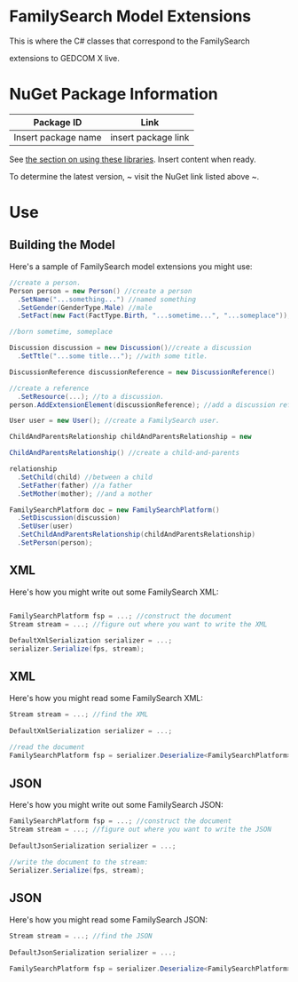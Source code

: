 ﻿# FamilySearch Model Extensions

This is where the C# classes that correspond to the FamilySearch 

extensions to GEDCOM X live.

# NuGet Package Information


| Package ID          | Link                |
|---------------|---------------------------|
| Insert package name | insert package link |

See [the section on using these libraries](../README.md#Use).
Insert content when ready.

To determine the latest version, ~ visit the NuGet link listed above ~.

# Use

## Building the Model

Here's a sample of FamilySearch model extensions you might use: 

```csharp
//create a person.
Person person = new Person() //create a person
  .SetName("...something...") //named something
  .SetGender(GenderType.Male) //male
  .SetFact(new Fact(FactType.Birth, "...sometime...", "...someplace")); 

//born sometime, someplace

Discussion discussion = new Discussion()//create a discussion
  .SetTtle("...some title..."); //with some title.

DiscussionReference discussionReference = new DiscussionReference() 

//create a reference
  .SetResource(...); //to a discussion.
person.AddExtensionElement(discussionReference); //add a discussion reference to the person.

User user = new User(); //create a FamilySearch user.

ChildAndParentsRelationship childAndParentsRelationship = new 

ChildAndParentsRelationship() //create a child-and-parents 

relationship
  .SetChild(child) //between a child
  .SetFather(father) //a father
  .SetMother(mother); //and a mother

FamilySearchPlatform doc = new FamilySearchPlatform()
  .SetDiscussion(discussion)
  .SetUser(user)
  .SetChildAndParentsRelationship(childAndParentsRelationship)
  .SetPerson(person);
```

## XML 

Here's how you might write out some FamilySearch XML:

```csharp

FamilySearchPlatform fsp = ...; //construct the document
Stream stream = ...; //figure out where you want to write the XML
 
DefaultXmlSerialization serializer = ...;
serializer.Serialize(fps, stream);

```
## XML
Here's how you might read some FamilySearch XML:

```csharp
Stream stream = ...; //find the XML
 
DefaultXmlSerialization serializer = ...;
 
//read the document
FamilySearchPlatform fsp = serializer.Deserialize<FamilySearchPlatform>(stream)

```

## JSON  

Here's how you might write out some FamilySearch JSON:

```csharp
FamilySearchPlatform fsp = ...; //construct the document
Stream stream = ...; //figure out where you want to write the JSON
 
DefaultJsonSerialization serializer = ...;
 
//write the document to the stream:
Serializer.Serialize(fps, stream);

```

## JSON  

Here's how you might read some FamilySearch JSON:

```csharp
Stream stream = ...; //find the JSON
 
DefaultJsonSerialization serializer = ...;
 
FamilySearchPlatform fsp = serializer.Deserialize<FamilySearchPlatform>(stream);
```